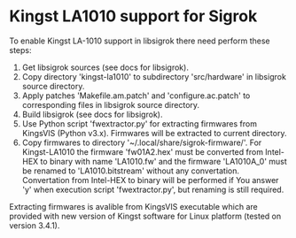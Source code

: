 # Kingst LA1010 support for Sigrok

To enable Kingst LA-1010 support in libsigrok there need perform these steps:<br>
<ol>
  <li>Get libsigrok sources (see docs for libsigrok).</li>
  <li>Copy directory 'kingst-la1010' to subdirectory 'src/hardware' in libsigrok source directory.</li>
  <li>Apply patches 'Makefile.am.patch' and 'configure.ac.patch' to corresponding files in libsigrok source directory.</li>
  <li>Build libsigrok (see docs for libsigrok).</li>
  <li>Use Python script 'fwextractor.py' for extracting firmwares from KingsVIS (Python v3.x). Firmwares will be extracted to current directory.</li>
  <li>Copy firmwares to directory '~/.local/share/sigrok-firmware/'. For Kingst-LA1010 the firmware 'fw01A2.hex' must be converted from Intel-HEX to binary with name 'LA1010.fw' and the firmware 'LA1010A_0' must be renamed to 'LA1010.bitstream' without any convertation. Convertation from Intel-HEX to binary will be performed if You answer 'y' when execution script 'fwextractor.py', but renaming is still required.</li>
</ol>
Extracting firmwares is avalible from KingsVIS executable which are provided with new version of Kingst software for Linux platform (tested on version 3.4.1).
